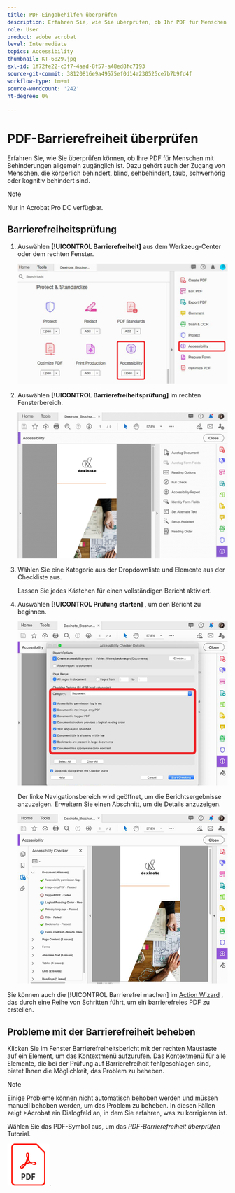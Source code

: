 ```yaml
---
title: PDF-Eingabehilfen überprüfen
description: Erfahren Sie, wie Sie überprüfen, ob Ihr PDF für Menschen mit Behinderungen allgemein zugänglich ist
role: User
product: adobe acrobat
level: Intermediate
topics: Accessibility
thumbnail: KT-6829.jpg
exl-id: 1f72fe22-c3f7-4aad-8f57-a48ed8fc7193
source-git-commit: 38120816e9a49575ef0d14a230525ce7b7b9fd4f
workflow-type: tm+mt
source-wordcount: '242'
ht-degree: 0%

---
```


# PDF-Barrierefreiheit überprüfen

Erfahren Sie, wie Sie überprüfen können, ob Ihre PDF für Menschen mit Behinderungen allgemein zugänglich ist. Dazu gehört auch der Zugang von Menschen, die körperlich behindert, blind, sehbehindert, taub, schwerhörig oder kognitiv behindert sind.

>[!NOTE]
>
>Nur in Acrobat Pro DC verfügbar.

## Barrierefreiheitsprüfung

1. Auswählen **[!UICONTROL Barrierefreiheit]** aus dem Werkzeug-Center oder dem rechten Fenster.

   ![Eingabehilfen Schritt 1](../assets/Accessibility_1.png)

1. Auswählen **[!UICONTROL Barrierefreiheitsprüfung]** im rechten Fensterbereich.

   ![Eingabehilfen Schritt 2](../assets/Accessibility_2.png)

1. Wählen Sie eine Kategorie aus der Dropdownliste und Elemente aus der Checkliste aus.

   Lassen Sie jedes Kästchen für einen vollständigen Bericht aktiviert.

1. Auswählen **[!UICONTROL Prüfung starten]** , um den Bericht zu beginnen.

   ![Eingabehilfen Schritt 3](../assets/Accessibility_3.png)

   Der linke Navigationsbereich wird geöffnet, um die Berichtsergebnisse anzuzeigen. Erweitern Sie einen Abschnitt, um die Details anzuzeigen.

   ![Eingabehilfen Schritt 4](../assets/Accessibility_4.png)

Sie können auch die [!UICONTROL Barrierefrei machen] im [Action Wizard](https://experienceleague.adobe.com/docs/document-cloud-learn/acrobat-learning/advanced-tasks/action.html) , das durch eine Reihe von Schritten führt, um ein barrierefreies PDF zu erstellen.

## Probleme mit der Barrierefreiheit beheben

Klicken Sie im Fenster Barrierefreiheitsbericht mit der rechten Maustaste auf ein Element, um das Kontextmenü aufzurufen. Das Kontextmenü für alle Elemente, die bei der Prüfung auf Barrierefreiheit fehlgeschlagen sind, bietet Ihnen die Möglichkeit, das Problem zu beheben.

>[!NOTE]
>
>Einige Probleme können nicht automatisch behoben werden und müssen manuell behoben werden, um das Problem zu beheben. In diesen Fällen zeigt >Acrobat ein Dialogfeld an, in dem Sie erfahren, was zu korrigieren ist.

Wählen Sie das PDF-Symbol aus, um das *PDF-Barrierefreiheit überprüfen* Tutorial.

[![Tutorial zur Barrierefreiheit herunterladen](../assets/acrobat_PDF_96.png)](../assets/AcrobatDCAccessible.pdf).
